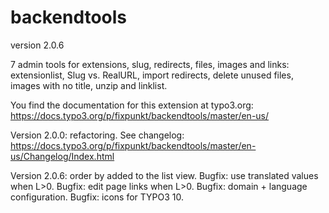# backendtools

version 2.0.6

7 admin tools for extensions, slug, redirects, files, images and links:
extensionlist, Slug vs. RealURL, import redirects, delete unused files, images with no title, unzip and linklist.

You find the documentation for this extension at typo3.org:
https://docs.typo3.org/p/fixpunkt/backendtools/master/en-us/

Version 2.0.0: refactoring. See changelog:
https://docs.typo3.org/p/fixpunkt/backendtools/master/en-us/Changelog/Index.html

Version 2.0.6: order by added to the list view.
Bugfix: use translated values when L>0.
Bugfix: edit page links when L>0.
Bugfix: domain + language configuration.
Bugfix: icons for TYPO3 10.